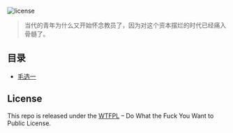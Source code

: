 ![license](https://img.shields.io/badge/license-WTFPL%20--%20Do%20What%20the%20Fuck%20You%20Want%20to%20Public%20License-green.svg)

>当代的青年为什么又开始怀念教员了，因为对这个资本摆烂的时代已经痛入骨髓了。

## 目录
* [毛选一](./毛选一.md)

## License
This repo is released under the [WTFPL](http://www.wtfpl.net/) – Do What the Fuck You Want to Public License.
